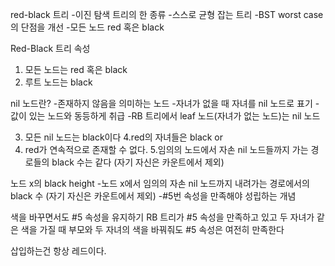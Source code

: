 red-black 트리 
-이진 탐색 트리의 한 종류 
-스스로 균형 잡는 트리
-BST worst case의 단점을 개선
-모든 노드 red 혹은 black

Red-Black 트리 속성
1. 모든 노드는 red 혹은 black
2. 루트 노드는 black 

nil 노드란?
-존재하지 않음을 의미하는 노드
-자녀가 없을 때 자녀를 nil 노드로 표기 
-값이 있는 노드와 동등하게 취급 
-RB 트리에서 leaf 노드(자녀가 없는 노드)는 nil 노드 

3. 모든 nil 노드는 black이다
4.red의 자녀들은 black or 
4. red가 연속적으로 존재할 수 없다.
5.임의의 노드에서 자손 nil 노드들까지 가는 경로들의 black 수는 같다
(자기 자신은 카운트에서 제외)

노드 x의 black height
-노드 x에서 임의의 자손 nil 노드까지 내려가는 경로에서의 black 수 (자기 자신은 카운트에서 제외)
-#5번 속성을 만족해야 성립하는 개념 

색을 바꾸면서도 #5 속성을 유지하기 
RB 트리가 #5 속성을 만족하고 있고 두 자녀가 같은 색을 가질 때 부모와 두 자녀의 색을 바꿔줘도
#5 속성은 여전히 만족한다 

삽입하는건 항상 레드이다.
